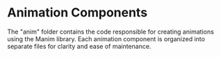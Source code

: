 # Animation Components

The "anim" folder contains the code responsible for creating animations using the Manim library. Each animation component is organized into separate files for clarity and ease of maintenance.
